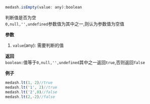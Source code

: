 ```js
medash.isEmpty(value: any):boolean
```
判断值是否为空  
`0,null,'',undefined`参数值为其中之一,则认为参数值为空值

**参数**  
1. `value`(any): 需要判断的值

**返回**  
`boolean:`值等于`0,null,'',undefined`其中之一返回`true`,否则返回`false`

**例子**
```js
medash.lt(1, 2)//true
medash.lt('1', 2)//true
medash.lt('2',0)//false
medash.lt(2,-2)//false
```
